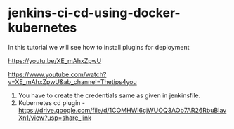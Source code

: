 # jenkins-ci-cd-using-docker-kubernetes
In this tutorial we will see how to install plugins for deployment

https://youtu.be/XE_mAhxZpwU

https://www.youtube.com/watch?v=XE_mAhxZpwU&ab_channel=Thetips4you


1) You have to create the credentials same as given in jenkinsfile. 
2) Kubernetes cd plugin - https://drive.google.com/file/d/1COMHWI6cjWUOQ3AOb7AR26RbuBIavXn1/view?usp=share_link
